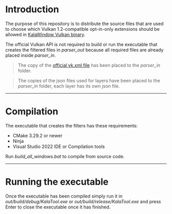 # Introduction

The purpose of this repository is to distribute the source files that are used to choose which Vulkan 1.2-compatible opt-in-only extensions should be allowed in [KalaWindow Vulkan binary](https://github.com/KalaKit/KalaWindow).

The official Vulkan API is not required to build or run the executable that creates the filtered files in *parser_out* because all required files are already placed inside *parser_in*.

> The copy of the [official vk.xml file](https://github.com/KhronosGroup/Vulkan-Docs/blob/main/xml/vk.xml) has been placed to the *parser_in* folder.

> The copies of the json files used for layers have been placed to the *parser_in* folder, each layer has its own json file.

---

# Compilation

The executable that creates the filters has these requirements:
- CMake 3.29.2 or newer
- Ninja
- Visual Studio 2022 IDE or Compilation tools

Run *build_all_windows.bat* to compile from source code.

---

# Running the executable

Once the executable has been compiled simply run it in *out/build/debug/KalaTool.exe* or *out/build/release/KalaTool.exe* and press Enter to close the executable once it has finished.
